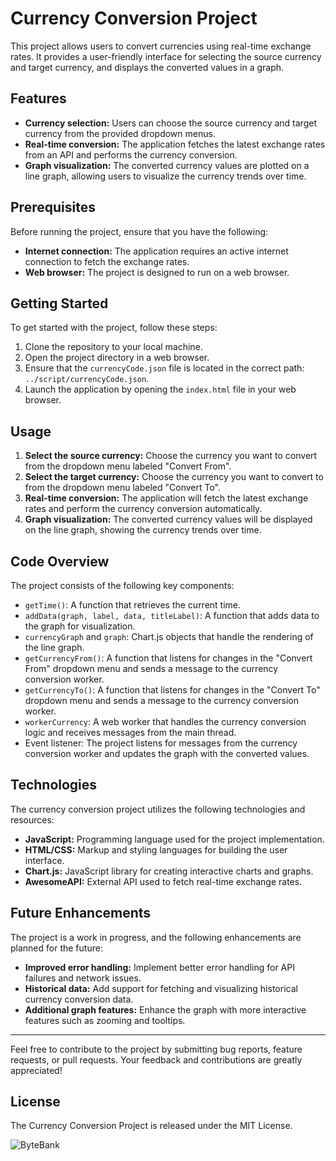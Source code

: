 # Currency Conversion Project

This project allows users to convert currencies using real-time exchange rates. It provides a user-friendly interface for selecting the source currency and target currency, and displays the converted values in a graph.

## Features

- **Currency selection:** Users can choose the source currency and target currency from the provided dropdown menus.
- **Real-time conversion:** The application fetches the latest exchange rates from an API and performs the currency conversion.
- **Graph visualization:** The converted currency values are plotted on a line graph, allowing users to visualize the currency trends over time.

## Prerequisites

Before running the project, ensure that you have the following:

- **Internet connection:** The application requires an active internet connection to fetch the exchange rates.
- **Web browser:** The project is designed to run on a web browser.

## Getting Started

To get started with the project, follow these steps:

1. Clone the repository to your local machine.
2. Open the project directory in a web browser.
3. Ensure that the `currencyCode.json` file is located in the correct path: `../script/currencyCode.json`.
4. Launch the application by opening the `index.html` file in your web browser.

## Usage

1. **Select the source currency:** Choose the currency you want to convert from the dropdown menu labeled "Convert From".
2. **Select the target currency:** Choose the currency you want to convert to from the dropdown menu labeled "Convert To".
3. **Real-time conversion:** The application will fetch the latest exchange rates and perform the currency conversion automatically.
4. **Graph visualization:** The converted currency values will be displayed on the line graph, showing the currency trends over time.

## Code Overview

The project consists of the following key components:

- `getTime()`: A function that retrieves the current time.
- `addData(graph, label, data, titleLabel)`: A function that adds data to the graph for visualization.
- `currencyGraph` and `graph`: Chart.js objects that handle the rendering of the line graph.
- `getCurrencyFrom()`: A function that listens for changes in the "Convert From" dropdown menu and sends a message to the currency conversion worker.
- `getCurrencyTo()`: A function that listens for changes in the "Convert To" dropdown menu and sends a message to the currency conversion worker.
- `workerCurrency`: A web worker that handles the currency conversion logic and receives messages from the main thread.
- Event listener: The project listens for messages from the currency conversion worker and updates the graph with the converted values.

## Technologies

The currency conversion project utilizes the following technologies and resources:

- **JavaScript:** Programming language used for the project implementation.
- **HTML/CSS:** Markup and styling languages for building the user interface.
- **Chart.js:** JavaScript library for creating interactive charts and graphs.
- **AwesomeAPI:** External API used to fetch real-time exchange rates.

## Future Enhancements

The project is a work in progress, and the following enhancements are planned for the future:

- **Improved error handling:** Implement better error handling for API failures and network issues.
- **Historical data:** Add support for fetching and visualizing historical currency conversion data.
- **Additional graph features:** Enhance the graph with more interactive features such as zooming and tooltips.

---

Feel free to contribute to the project by submitting bug reports, feature requests, or pull requests. Your feedback and contributions are greatly appreciated!

## License
The Currency Conversion Project is released under the MIT License.

![ByteBank](https://github.com/christianduhp/bytebank/assets/85292359/f90b178d-a1c3-4713-a938-38c8c319aaeb#vitrinedev)
